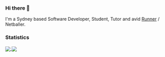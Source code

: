 ### Hi there 👋
I'm a Sydney based Software Developer, Student, Tutor and avid [Runner](https://www.strava.com/athletes/56465808) / Netballer. 
### Statistics
<a href="https://github.com/Hc747/Hc747">
  <img align="center" src="https://github-readme-stats.vercel.app/api?username=Hc747&count_private=true&show_icons=true&theme=tokyonight" />
</a>
<a href="https://github.com/Hc747/Hc747">
  <img align="center" src="https://github-readme-stats.vercel.app/api/top-langs/?username=Hc747&layout=compact&theme=tokyonight&langs_count=8" />
</a>
<!--
**Hc747/Hc747** is a ✨ _special_ ✨ repository because its `README.md` (this file) appears on your GitHub profile.

Here are some ideas to get you started:

- 🔭 I’m currently working on ...
- 🌱 I’m currently learning ...
- 👯 I’m looking to collaborate on ...
- 🤔 I’m looking for help with ...
- 💬 Ask me about ...
- 📫 How to reach me: ...
- 😄 Pronouns: ...
- ⚡ Fun fact: ...
-->
